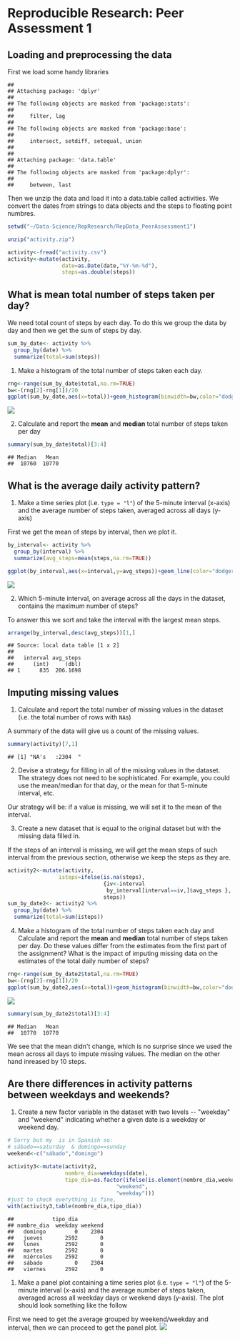 # Reproducible Research: Peer Assessment 1


## Loading and preprocessing the data

First we load some handy libraries


```
## 
## Attaching package: 'dplyr'
## 
## The following objects are masked from 'package:stats':
## 
##     filter, lag
## 
## The following objects are masked from 'package:base':
## 
##     intersect, setdiff, setequal, union
## 
## 
## Attaching package: 'data.table'
## 
## The following objects are masked from 'package:dplyr':
## 
##     between, last
```

Then we unzip the data and load it into a data.table called activities.
We convert the dates from strings to data objects and the steps to floating point numbres.


```r
setwd("~/Data-Science/RepResearch/RepData_PeerAssessment1")

unzip("activity.zip")

activity<-fread("activity.csv")
activity<-mutate(activity,
                 date=as.Date(date,"%Y-%m-%d"), 
                 steps=as.double(steps))
```

## What is mean total number of steps taken per day?

We need total count of steps by each day. To do this we group the data by day and then we get the sum of steps by day. 


```r
sum_by_date<- activity %>%
  group_by(date) %>%
  summarize(total=sum(steps))
```

1. Make a histogram of the total number of steps taken each day.


```r
rng<-range(sum_by_date$total,na.rm=TRUE)
bw<-(rng[2]-rng[1])/20
ggplot(sum_by_date,aes(x=total))+geom_histogram(binwidth=bw,color="dodgerblue4",fill="dodgerblue4")
```

![](PA1_template_files/figure-html/unnamed-chunk-4-1.png) 

2. Calculate and report the **mean** and **median** total number of steps taken per day


```r
summary(sum_by_date$total)[3:4]
```

```
## Median   Mean 
##  10760  10770
```

## What is the average daily activity pattern?

1. Make a time series plot (i.e. `type = "l"`) of the 5-minute interval (x-axis) and the average number of steps taken, averaged across all days (y-axis)


First we get the mean of steps by interval, then we plot it.

```r
by_interval<- activity %>%
  group_by(interval) %>%
  summarize(avg_steps=mean(steps,na.rm=TRUE))

ggplot(by_interval,aes(x=interval,y=avg_steps))+geom_line(color="dodgerblue4")
```

![](PA1_template_files/figure-html/unnamed-chunk-6-1.png) 

2. Which 5-minute interval, on average across all the days in the dataset, contains the maximum number of steps?

To answer this we sort and take the interval with the largest mean steps.

```r
arrange(by_interval,desc(avg_steps))[1,]
```

```
## Source: local data table [1 x 2]
## 
##   interval avg_steps
##      (int)     (dbl)
## 1      835  206.1698
```



## Imputing missing values

1. Calculate and report the total number of missing values in the dataset (i.e. the total number of rows with `NA`s)

A summary of the data will give us a count of the missing values.

```r
summary(activity)[7,1]
```

```
## [1] "NA's   :2304  "
```

2. Devise a strategy for filling in all of the missing values in the dataset. The strategy does not need to be sophisticated. For example, you could use the mean/median for that day, or the mean for that 5-minute interval, etc.

Our strategy will be: if a value is missing, we will set it to the mean of the interval.

3. Create a new dataset that is equal to the original dataset but with the missing data filled in.

If the steps of an interval is missing, we will get the mean steps of such interval from the previous section, otherwise we keep the steps as they are.


```r
activity2<-mutate(activity,
                isteps=ifelse(is.na(steps),
                              {iv<-interval
                               by_interval[interval==iv,]$avg_steps },
                              steps))
sum_by_date2<- activity2 %>%
  group_by(date) %>%
  summarize(total=sum(isteps))
```



4. Make a histogram of the total number of steps taken each day and Calculate and report the **mean** and **median** total number of steps taken per day. Do these values differ from the estimates from the first part of the assignment? What is the impact of imputing missing data on the estimates of the total daily number of steps?



```r
rng<-range(sum_by_date2$total,na.rm=TRUE)
bw<-(rng[2]-rng[1])/20
ggplot(sum_by_date2,aes(x=total))+geom_histogram(binwidth=bw,color="dodgerblue4", fill="dodgerblue4")
```

![](PA1_template_files/figure-html/unnamed-chunk-10-1.png) 

```r
summary(sum_by_date2$total)[3:4]
```

```
## Median   Mean 
##  10770  10770
```

We see that the mean didn't change, which is no surprise since we used the mean across all days to impute missing values. The median on the other hand inreased by 10 steps.

## Are there differences in activity patterns between weekdays and weekends?

1. Create a new factor variable in the dataset with two levels -- "weekday" and "weekend" indicating whether a given date is a weekday or weekend day.


```r
# Sorry but my  is in Spanish so:
# sábado==saturday  & domingo==sunday
weekend<-c("sábado","domingo")

activity3<-mutate(activity2,
                  nombre_dia=weekdays(date),
                  tipo_dia=as.factor(ifelse(is.element(nombre_dia,weekend),
                                  "weekend",
                                  "weekday")))
#just to check everything is fine,
with(activity3,table(nombre_dia,tipo_dia))
```

```
##            tipo_dia
## nombre_dia  weekday weekend
##   domingo         0    2304
##   jueves       2592       0
##   lunes        2592       0
##   martes       2592       0
##   miércoles    2592       0
##   sábado          0    2304
##   viernes      2592       0
```


1. Make a panel plot containing a time series plot (i.e. `type = "l"`) of the 5-minute interval (x-axis) and the average number of steps taken, averaged across all weekday days or weekend days (y-axis). The plot should look something like the follow


First we need to get the average grouped by weekend/weekday and interval, then we can proceed to get the panel plot.
![](PA1_template_files/figure-html/unnamed-chunk-12-1.png) 
